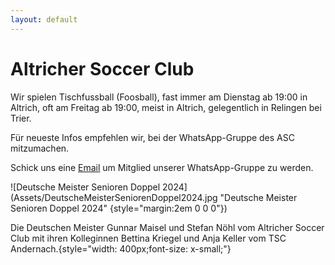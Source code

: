 ```yaml
---
layout: default
---
```


# Altricher Soccer Club

Wir spielen Tischfussball (Foosball), fast immer am Dienstag ab 19:00 in Altrich, oft am Freitag ab 19:00, meist in Altrich, gelegentlich in Relingen bei Trier.

Für neueste Infos empfehlen wir, bei der WhatsApp-Gruppe des ASC mitzumachen.

Schick uns eine <a href="mailto:info@altricher-soccerclub.de?subject=WhatsApp-Gruppe">Email</a> um Mitglied unserer WhatsApp-Gruppe zu werden.

![Deutsche Meister Senioren Doppel 2024](Assets/DeutscheMeisterSeniorenDoppel2024.jpg "Deutsche Meister Senioren Doppel 2024" {style="margin:2em 0 0 0"})

Die Deutschen Meister Gunnar Maisel und Stefan Nöhl vom Altricher Soccer Club mit ihren Kolleginnen Bettina Kriegel und Anja Keller vom TSC Andernach.{style="width: 400px;font-size: x-small;"}
